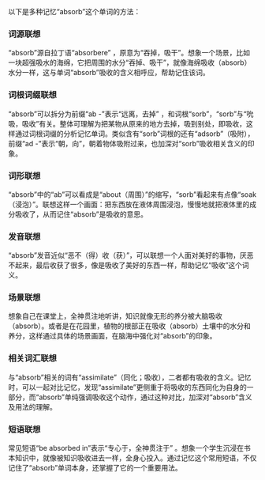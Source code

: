 以下是多种记忆“absorb”这个单词的方法：

### 词源联想
“absorb”源自拉丁语“absorbere” ，原意为“吞掉，吸干”。想象一个场景，比如一块超强吸水的海绵，它把周围的水分“吞掉、吸干”，就像海绵吸收（absorb）水分一样，这与单词“absorb”吸收的含义相呼应，帮助记住该词。

### 词根词缀联想
“absorb”可以拆分为前缀“ab -”表示“远离，去掉” ，和词根“sorb”，“sorb”与“吮吸，吸收”有关。整体可理解为把某物从原来的地方去掉，吸到别处，即吸收，这样通过词根词缀的分析记忆单词。类似含有“sorb”词根的还有“adsorb”（吸附），前缀“ad -”表示“朝，向”，朝着物体吸附过来，也加深对“sorb”吸收相关含义的印象。

### 词形联想
“absorb”中的“ab”可以看成是“about（周围）”的缩写，“sorb”看起来有点像“soak（浸泡）”。联想这样一个画面：把东西放在液体周围浸泡，慢慢地就把液体里的成分吸收了，从而记住“absorb”是吸收的意思。

### 发音联想
“absorb”发音近似“恶不（得）收（获）”，可以联想一个人面对美好的事物，厌恶不起来，最后收获了很多，像是吸收了美好的东西一样，帮助记忆“吸收”这个词义。

### 场景联想
想象自己在课堂上，全神贯注地听讲，知识就像无形的养分被大脑吸收（absorb）。或者是在花园里，植物的根部正在吸收（absorb）土壤中的水分和养分，这样通过具体的场景画面，在脑海中强化对“absorb”的印象。

### 相关词汇联想
与“absorb”相关的词有“assimilate”（同化；吸收），二者都有吸收的含义。记忆时，可以一起对比记忆，发现“assimilate”更侧重于将吸收的东西同化为自身的一部分，而“absorb”单纯强调吸收这个动作，通过这种对比，加深对“absorb”含义及用法的理解。

### 短语联想
常见短语“be absorbed in”表示“专心于，全神贯注于” 。想象一个学生沉浸在书本知识中，就像被知识吸收进去一样，全身心投入。通过记忆这个常用短语，不仅记住了“absorb”单词本身，还掌握了它的一个重要用法。 